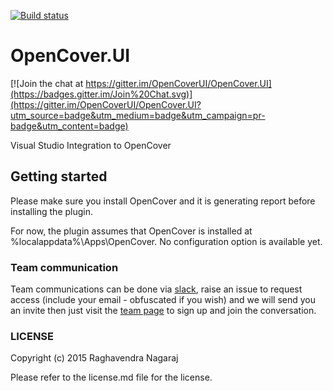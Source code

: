 [![Build status](https://img.shields.io/appveyor/ci/sawilde/opencover-ui.svg)](https://ci.appveyor.com/project/sawilde/opencover-ui)

# OpenCover.UI

[![Join the chat at https://gitter.im/OpenCoverUI/OpenCover.UI](https://badges.gitter.im/Join%20Chat.svg)](https://gitter.im/OpenCoverUI/OpenCover.UI?utm_source=badge&utm_medium=badge&utm_campaign=pr-badge&utm_content=badge)

Visual Studio Integration to OpenCover

## Getting started

Please make sure you install OpenCover and it is generating report before installing the plugin.

For now, the plugin assumes that OpenCover is installed at %localappdata%\Apps\OpenCover. 
No configuration option is available yet.

### Team communication

Team communications can be done via [slack](http://slack.com), raise an issue to request access (include your email - obfuscated if you wish) and we will send you an invite then just visit the [team page](https://opencoverui.slack.com/) to sign up and join the conversation.

### LICENSE

Copyright (c) 2015 Raghavendra Nagaraj

Please refer to the license.md file for the license.
